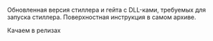 Обновленная версия стиллера и гейта с DLL-ками, требуемых для запуска стиллера. Поверхностная инструкция в самом архиве.

Качаем в релизах
